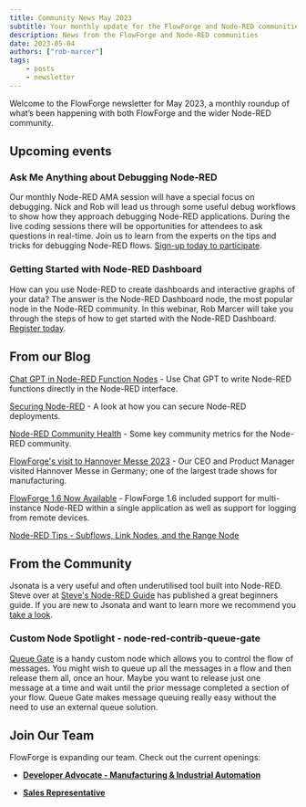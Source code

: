 ```yaml
---
title: Community News May 2023
subtitle: Your monthly update for the FlowForge and Node-RED communities
description: News from the FlowForge and Node-RED communities
date: 2023-05-04
authors: ["rob-marcer"]
tags:
    - posts
    - newsletter
---
```


Welcome to the FlowForge newsletter for May 2023, a monthly roundup of what’s been happening with both FlowForge and the wider Node-RED community. 

<!--more-->

## Upcoming events

### Ask Me Anything about Debugging Node-RED
Our monthly Node-RED AMA session will have a special focus on debugging. Nick and Rob will lead us through some useful debug workflows to show how they approach debugging Node-RED applications. During the live coding sessions there will be opportunities for attendees to ask questions in real-time. Join us to learn from the experts on the tips and tricks for debugging Node-RED flows. [Sign-up today to participate](https://flowforge.com/ask-me-anything/ama-nodered-may/). 

### Getting Started with Node-RED Dashboard
How can you use Node-RED to create dashboards and interactive graphs of your data? The answer is the Node-RED Dashboard node, the most popular node in the Node-RED community. In this webinar, Rob Marcer will take you through the steps of how to get started with the Node-RED Dashboard. [Register today](https://flowforge.com/webinars/2023/getting-started-nodered-dashboard/).

## From our Blog

[Chat GPT in Node-RED Function Nodes](https://flowforge.com/blog/2023/05/chatgpt-nodered-fcn-node/) - Use Chat GPT to write Node-RED functions directly in the Node-RED interface.

[Securing Node-RED](https://flowforge.com/blog/2023/04/securing-node-red-in-production/) - A look at how you can secure Node-RED deployments.

[Node-RED Community Health](https://flowforge.com/blog/2023/04/nodered-community-health/) - Some key community metrics for the Node-RED community.

[FlowForge's visit to Hannover Messe 2023](https://flowforge.com/blog/2023/04/hannover-messe/) - Our CEO and Product Manager visited Hannover Messe in Germany; one of the largest trade shows for manufacturing.

[FlowForge 1.6 Now Available](https://flowforge.com/blog/2023/04/flowforge-1-6-released/) - FlowForge 1.6 included support for multi-instance Node-RED within a single application as well as support for logging from remote devices.

[Node-RED Tips - Subflows, Link Nodes, and the Range Node](https://flowforge.com/blog/2023/04/3-quick-node-red-tips-6/)

## From the Community

Jsonata is a very useful and often underutilised tool built into Node-RED. Steve over at [Steve's Node-RED Guide](https://stevesnoderedguide.com) has published a great beginners guide. If you are new to Jsonata and want to learn more we recommend you [take a look](https://stevesnoderedguide.com/node-red-and-jsonata-for-beginners).

### Custom Node Spotlight - node-red-contrib-queue-gate

[Queue Gate](https://flows.nodered.org/node/node-red-contrib-queue-gate) is a handy custom node which allows you to control the flow of messages. You might wish to queue up all the messages in a flow and then release them all, once an hour. Maybe you want to release just one message at a time and wait until the prior message completed a section of your flow. Queue Gate makes message queuing really easy without the need to use an external queue solution.

## Join Our Team
FlowForge is expanding our team. Check out the current openings:

* **[Developer Advocate - Manufacturing & Industrial Automation](https://boards.greenhouse.io/flowforge/jobs/4798023004)**

* **[Sales Representative](https://boards.greenhouse.io/flowforge/jobs/4843566004)**


